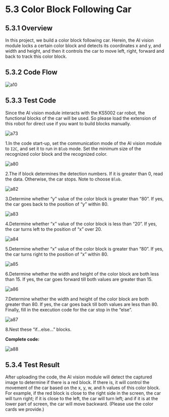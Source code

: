 # 5.3 Color Block Following Car

## 5.3.1 Overview

In this project, we build a color block following car. Herein, the AI vision module locks a certain color block and detects its coordinates x and y, and width and height, and then it controls the car to move left, right, forward and back to track this color block.

## 5.3.2 Code Flow

![a10](./media/a107.png)

## 5.3.3 Test Code

Since the AI vision module interacts with the KS5002 car robot, the functional blocks of the car will be used. So please load the extension of this robot for direct use if you want to build blocks manually. 

![a73](./media/a73.png)

1.In the code start-up, set the communication mode of the AI vision module to `I2C`, and set it to run in `Blob` mode. Set the minimum size of the recognized color block and the recognized color.

![a80](./media/a80.png)

2.The if block determines the detection numbers. If it is greater than 0, read the data. Otherwise, the car stops. Note to choose `Blob`.

![a82](./media/a82.png)

3.Determine whether “y” value of the color block is greater than “80”. If yes, the car goes back to the position of “y” within 80.

![a83](./media/a83.png)

4.Determine whether “x” value of the color block is less than “20”. If yes, the car turns left to the position of “x” over 20.

![a84](./media/a84.png)

5.Determine whether “x” value of the color block is greater than “80”. If yes, the car turns right to the position of “x” within 80.

![a85](./media/a85.png)

6.Determine whether the width and height of the color block are both less than 15. If yes, the car goes forward till both values are greater than 15.

![a86](./media/a86.png)

7.Determine whether the width and height of the color block are both greater than 80. If yes, the car goes back till both values are less than 80. Finally, fill in the execution code for the car stop in the “else”.

![a87](./media/a87.png)

8.Nest these “if...else...” blocks.

**Complete code:**

![a88](./media/a88.png)

## 5.3.4 Test Result

After uploading the code, the AI vision module will detect the captured image to determine if there is a red block. If there is, it will control the movement of the car based on the x, y, w, and h values of this color block. For example, if the red block is close to the right side in the screen, the car will turn right; if it is close to the left, the car will turn left; and if it is at the lower part of screen, the car will move backward. (Please use the color cards we provide.)

